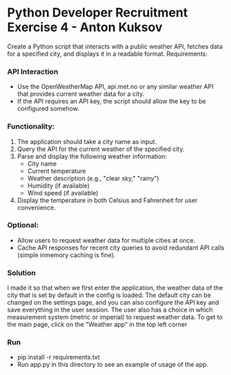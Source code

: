 # Python Developer Recruitment Exercise 4 - Anton Kuksov

Create a Python script that interacts with a public weather API, fetches data for a specified city, and
displays it in a readable format.
Requirements:

### API Interaction
   - Use the OpenWeatherMap API, api.met.no or any similar weather API that provides
   current weather data for a city.
   - If the API requires an API key, the script should allow the key to be configured somehow.
### Functionality:
   1. The application should take a city name as input.
   2. Query the API for the current weather of the specified city.
   3. Parse and display the following weather information:
      - City name
      - Current temperature
      - Weather description (e.g., "clear sky," "rainy")
      - Humidity (if available)
      - Wind speed (if available)
   4. Display the temperature in both Celsius and Fahrenheit for user convenience.
### Optional:
- Allow users to request weather data for multiple cities at once.
- Cache API responses for recent city queries to avoid redundant API calls (simple inmemory caching is fine).

### Solution

I made it so that when we first enter the application, the weather data of the city that is set by default in the config is loaded. The default city can be changed on the settings page, and you can also configure the API key and save everything in the user session. The user also has a choice in which measurement system (metric or imperial) to request weather data.
To get to the main page, click on the "Weather app" in the top left corner

### Run

- pip install -r requirements.txt
- Run app.py in this directory to see an example of usage of the app.

